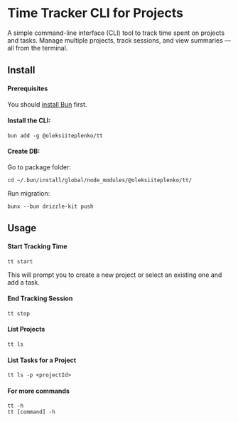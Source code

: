 # Time Tracker CLI for Projects

A simple command-line interface (CLI) tool to track time spent on projects and tasks. Manage multiple projects, track sessions, and view summaries — all from the terminal.

## Install

#### Prerequisites
You should [install Bun](https://bun.sh/docs/installation) first.

#### Install the CLI:
```
bun add -g @oleksiiteplenko/tt
```
#### Create DB:
Go to package folder:
```
cd ~/.bun/install/global/node_modules/@oleksiiteplenko/tt/
```
Run migration:
```
bunx --bun drizzle-kit push
```

## Usage
#### Start Tracking Time
```
tt start
```
This will prompt you to create a new project or select an existing one and add a task.

#### End Tracking Session
```
tt stop
```

#### List Projects
```
tt ls
```
#### List Tasks for a Project
```
tt ls -p <projectId>
```
#### For more commands
```
tt -h
tt [command] -h
```
